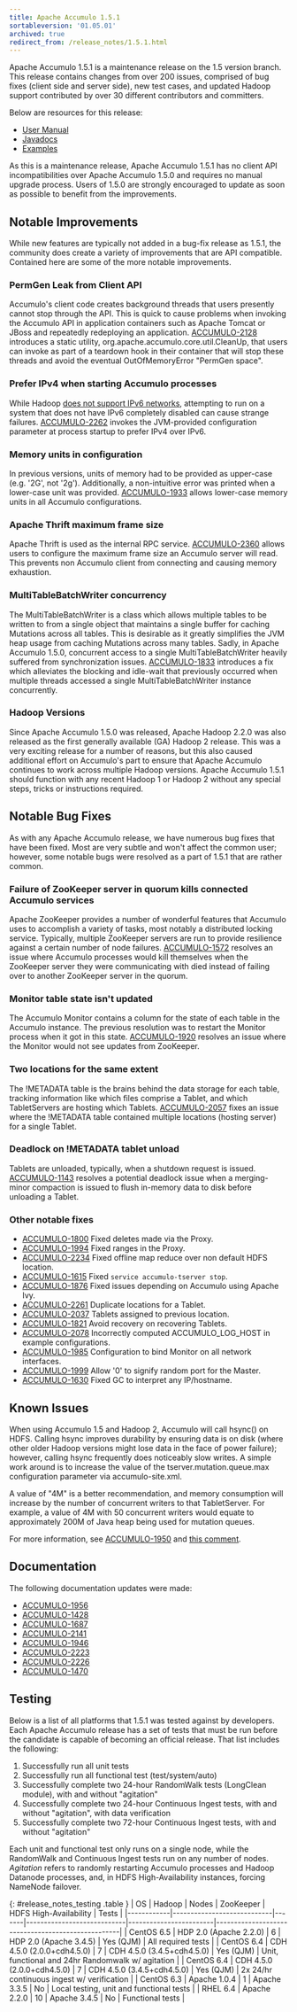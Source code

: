 ```yaml
---
title: Apache Accumulo 1.5.1
sortableversion: '01.05.01'
archived: true
redirect_from: /release_notes/1.5.1.html
---
```


Apache Accumulo 1.5.1 is a maintenance release on the 1.5 version branch.
This release contains changes from over 200 issues, comprised of bug fixes
(client side and server side), new test cases, and updated Hadoop support
contributed by over 30 different contributors and committers.

Below are resources for this release:

* [User Manual](/1.5/accumulo_user_manual.html)
* [Javadocs](/1.5/apidocs)
* [Examples](/1.5/examples)

As this is a maintenance release, Apache Accumulo 1.5.1 has no client API 
incompatibilities over Apache Accumulo 1.5.0 and requires no manual upgrade 
process. Users of 1.5.0 are strongly encouraged to update as soon as possible 
to benefit from the improvements.


## Notable Improvements

While new features are typically not added in a bug-fix release as 1.5.1, the
community does create a variety of improvements that are API compatible. Contained
here are some of the more notable improvements.

### PermGen Leak from Client API

Accumulo's client code creates background threads that users presently cannot 
stop through the API. This is quick to cause problems when invoking the Accumulo
API in application containers such as Apache Tomcat or JBoss and repeatedly 
redeploying an application. [ACCUMULO-2128][3] introduces a static utility, 
org.apache.accumulo.core.util.CleanUp, that users can invoke as part of a 
teardown hook in their container that will stop these threads and avoid 
the eventual OutOfMemoryError "PermGen space".

### Prefer IPv4 when starting Accumulo processes

While Hadoop [does not support IPv6 networks][28], attempting to run on a 
system that does not have IPv6 completely disabled can cause strange failures.
[ACCUMULO-2262][4] invokes the JVM-provided configuration parameter at process
startup to prefer IPv4 over IPv6.

### Memory units in configuration

In previous versions, units of memory had to be provided as upper-case (e.g. '2G', not '2g').
Additionally, a non-intuitive error was printed when a lower-case unit was provided.
[ACCUMULO-1933][7] allows lower-case memory units in all Accumulo configurations.

### Apache Thrift maximum frame size

Apache Thrift is used as the internal RPC service. [ACCUMULO-2360][14] allows 
users to configure the maximum frame size an Accumulo server will read. This 
prevents non Accumulo client from connecting and causing memory exhaustion.

### MultiTableBatchWriter concurrency

The MultiTableBatchWriter is a class which allows multiple tables to be written to
from a single object that maintains a single buffer for caching Mutations across all tables. This is desirable
as it greatly simplifies the JVM heap usage from caching Mutations across
many tables. Sadly, in Apache Accumulo 1.5.0, concurrent access to a single MultiTableBatchWriter
heavily suffered from synchronization issues. [ACCUMULO-1833][35] introduces a fix
which alleviates the blocking and idle-wait that previously occurred when multiple threads accessed
a single MultiTableBatchWriter instance concurrently.

### Hadoop Versions

Since Apache Accumulo 1.5.0 was released, Apache Hadoop 2.2.0 was also released
as the first generally available (GA) Hadoop 2 release. This was a very exciting release
for a number of reasons, but this also caused additional effort on Accumulo's part to
ensure that Apache Accumulo continues to work across multiple Hadoop versions. Apache Accumulo 1.5.1
should function with any recent Hadoop 1 or Hadoop 2 without any special steps, tricks or instructions
required.


## Notable Bug Fixes

As with any Apache Accumulo release, we have numerous bug fixes that have been fixed. Most
are very subtle and won't affect the common user; however, some notable bugs were resolved 
as a part of 1.5.1 that are rather common.

### Failure of ZooKeeper server in quorum kills connected Accumulo services

Apache ZooKeeper provides a number of wonderful features that Accumulo uses to accomplish
a variety of tasks, most notably a distributed locking service. Typically, multiple ZooKeeper
servers are run to provide resilience against a certain number of node failures. [ACCUMULO-1572][13]
resolves an issue where Accumulo processes would kill themselves when the ZooKeeper server they
were communicating with died instead of failing over to another ZooKeeper server in the quorum.

### Monitor table state isn't updated

The Accumulo Monitor contains a column for the state of each table in the Accumulo instance.
The previous resolution was to restart the Monitor process when it got in this state.
[ACCUMULO-1920][25] resolves an issue where the Monitor would not see updates from ZooKeeper.

### Two locations for the same extent

The !METADATA table is the brains behind the data storage for each table, tracking information
like which files comprise a Tablet, and which TabletServers are hosting which Tablets. [ACCUMULO-2057][9]
fixes an issue where the !METADATA table contained multiple locations (hosting server) for
a single Tablet.

### Deadlock on !METADATA tablet unload

Tablets are unloaded, typically, when a shutdown request is issued. [ACCUMULO-1143][27] resolves
a potential deadlock issue when a merging-minor compaction is issued to flush in-memory data
to disk before unloading a Tablet.

### Other notable fixes

 * [ACCUMULO-1800][5] Fixed deletes made via the Proxy.
 * [ACCUMULO-1994][6] Fixed ranges in the Proxy.
 * [ACCUMULO-2234][8] Fixed offline map reduce over non default HDFS location.
 * [ACCUMULO-1615][15] Fixed `service accumulo-tserver stop`.
 * [ACCUMULO-1876][16] Fixed issues depending on Accumulo using Apache Ivy.
 * [ACCUMULO-2261][10] Duplicate locations for a Tablet.
 * [ACCUMULO-2037][11] Tablets assigned to previous location.
 * [ACCUMULO-1821][12] Avoid recovery on recovering Tablets.
 * [ACCUMULO-2078][20] Incorrectly computed ACCUMULO_LOG_HOST in example configurations.
 * [ACCUMULO-1985][21] Configuration to bind Monitor on all network interfaces.
 * [ACCUMULO-1999][22] Allow '0' to signify random port for the Master.
 * [ACCUMULO-1630][24] Fixed GC to interpret any IP/hostname.


## Known Issues

When using Accumulo 1.5 and Hadoop 2, Accumulo will call hsync() on HDFS.
Calling hsync improves durability by ensuring data is on disk (where other older 
Hadoop versions might lose data in the face of power failure); however, calling
hsync frequently does noticeably slow writes. A simple work around is to increase
the value of the tserver.mutation.queue.max configuration parameter via accumulo-site.xml.

A value of "4M" is a better recommendation, and memory consumption will increase by
the number of concurrent writers to that TabletServer. For example, a value of 4M with
50 concurrent writers would equate to approximately 200M of Java heap being used for
mutation queues.

For more information, see [ACCUMULO-1950][2] and [this comment][1].

## Documentation

The following documentation updates were made: 

 * [ACCUMULO-1956][18]
 * [ACCUMULO-1428][19]
 * [ACCUMULO-1687][29]
 * [ACCUMULO-2141][30]
 * [ACCUMULO-1946][31]
 * [ACCUMULO-2223][32]
 * [ACCUMULO-2226][33]
 * [ACCUMULO-1470][34]

## Testing

Below is a list of all platforms that 1.5.1 was tested against by developers. Each Apache Accumulo release
has a set of tests that must be run before the candidate is capable of becoming an official release. That list includes the following:

 1. Successfully run all unit tests
 2. Successfully run all functional test (test/system/auto)
 3. Successfully complete two 24-hour RandomWalk tests (LongClean module), with and without "agitation"
 4. Successfully complete two 24-hour Continuous Ingest tests, with and without "agitation", with data verification
 5. Successfully complete two 72-hour Continuous Ingest tests, with and without "agitation"

Each unit and functional test only runs on a single node, while the RandomWalk and Continuous Ingest tests run 
on any number of nodes. *Agitation* refers to randomly restarting Accumulo processes and Hadoop Datanode processes,
and, in HDFS High-Availability instances, forcing NameNode failover.

{: #release_notes_testing .table }
| OS         | Hadoop                     | Nodes | ZooKeeper                  | HDFS High-Availability | Tests                                             |
|------------|----------------------------|-------|----------------------------|------------------------|---------------------------------------------------|
| CentOS 6.5 | HDP 2.0 (Apache 2.2.0)     | 6     | HDP 2.0 (Apache 3.4.5)     | Yes (QJM)              | All required tests                                |
| CentOS 6.4 | CDH 4.5.0 (2.0.0+cdh4.5.0) | 7     | CDH 4.5.0 (3.4.5+cdh4.5.0) | Yes (QJM)              | Unit, functional and 24hr Randomwalk w/ agitation |
| CentOS 6.4 | CDH 4.5.0 (2.0.0+cdh4.5.0) | 7     | CDH 4.5.0 (3.4.5+cdh4.5.0) | Yes (QJM)              | 2x 24/hr continuous ingest w/ verification        |
| CentOS 6.3 | Apache 1.0.4               | 1     | Apache 3.3.5               | No                     | Local testing, unit and functional tests          |
| RHEL 6.4   | Apache 2.2.0               | 10    | Apache 3.4.5               | No                     | Functional tests                                  |

[1]: https://issues.apache.org/jira/browse/ACCUMULO-1905?focusedCommentId=13915208&page=com.atlassian.jira.plugin.system.issuetabpanels:comment-tabpanel#comment-13915208
[2]: https://issues.apache.org/jira/browse/ACCUMULO-1950
[3]: https://issues.apache.org/jira/browse/ACCUMULO-2128 
[4]: https://issues.apache.org/jira/browse/ACCUMULO-2262
[5]: https://issues.apache.org/jira/browse/ACCUMULO-1800
[6]: https://issues.apache.org/jira/browse/ACCUMULO-1994
[7]: https://issues.apache.org/jira/browse/ACCUMULO-1933
[8]: https://issues.apache.org/jira/browse/ACCUMULO-2234
[9]: https://issues.apache.org/jira/browse/ACCUMULO-2057
[10]: https://issues.apache.org/jira/browse/ACCUMULO-2261
[11]: https://issues.apache.org/jira/browse/ACCUMULO-2037
[12]: https://issues.apache.org/jira/browse/ACCUMULO-1821
[13]: https://issues.apache.org/jira/browse/ACCUMULO-1572
[14]: https://issues.apache.org/jira/browse/ACCUMULO-2360
[15]: https://issues.apache.org/jira/browse/ACCUMULO-1615
[16]: https://issues.apache.org/jira/browse/ACCUMULO-1876
[17]: https://issues.apache.org/jira/browse/ACCUMULO-2127
[18]: https://issues.apache.org/jira/browse/ACCUMULO-1956
[19]: https://issues.apache.org/jira/browse/ACCUMULO-1428
[20]: https://issues.apache.org/jira/browse/ACCUMULO-2078
[21]: https://issues.apache.org/jira/browse/ACCUMULO-1985
[22]: https://issues.apache.org/jira/browse/ACCUMULO-1999
[23]: https://issues.apache.org/jira/browse/ACCUMULO-2065
[24]: https://issues.apache.org/jira/browse/ACCUMULO-1630
[25]: https://issues.apache.org/jira/browse/ACCUMULO-1920
[27]: https://issues.apache.org/jira/browse/ACCUMULO-1143
[28]: https://wiki.apache.org/hadoop/HadoopIPv6
[29]: https://issues.apache.org/jira/browse/ACCUMULO-1687
[30]: https://issues.apache.org/jira/browse/ACCUMULO-2141
[31]: https://issues.apache.org/jira/browse/ACCUMULO-1946
[32]: https://issues.apache.org/jira/browse/ACCUMULO-2223
[33]: https://issues.apache.org/jira/browse/ACCUMULO-2226
[34]: https://issues.apache.org/jira/browse/ACCUMULO-1470
[35]: https://issues.apache.org/jira/browse/ACCUMULO-1833
